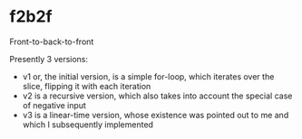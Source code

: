 # f2b2f
Front-to-back-to-front

Presently 3 versions:
* v1 or, the initial version, is a simple for-loop, which iterates over the slice, flipping it with each iteration
* v2 is a recursive version, which also takes into account the special case of negative input
* v3 is a linear-time version, whose existence was pointed out to me and which I subsequently implemented 